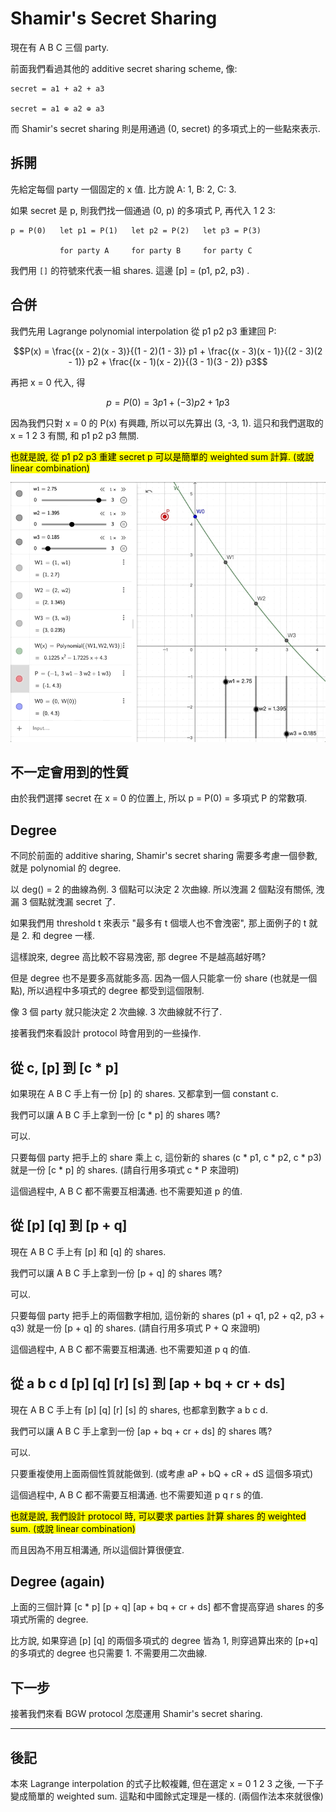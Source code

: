 # Shamir's Secret Sharing

現在有 A B C 三個 party.

前面我們看過其他的 additive secret sharing scheme, 像:
```
secret = a1 + a2 + a3

secret = a1 ⊕ a2 ⊕ a3
```

而 Shamir's secret sharing 則是用通過 (0, secret) 的多項式上的一些點來表示.

## 拆開

先給定每個 party 一個固定的 x 值. 比方說 A: 1, B: 2, C: 3.

如果 secret 是 p, 則我們找一個通過 (0, p) 的多項式 P, 再代入 1 2 3:
```
p = P(0)   let p1 = P(1)   let p2 = P(2)   let p3 = P(3)

           for party A     for party B     for party C
```

我們用 `[]` 的符號來代表一組 shares. 這邊 [p] = (p1, p2, p3) .

## 合併

我們先用 Lagrange polynomial interpolation 從 p1 p2 p3 重建回 P:

$$P(x) = \frac{(x - 2)(x - 3)}{(1 - 2)(1 - 3)} p1 + \frac{(x - 3)(x - 1)}{(2 - 3)(2 - 1)} p2 + \frac{(x - 1)(x - 2)}{(3 - 1)(3 - 2)} p3$$

再把 x = 0 代入, 得

$$p = P(0) = 3 p1 + (-3) p2 + 1 p3$$

因為我們只對 x = 0 的 P(x) 有興趣, 所以可以先算出 (3, -3, 1). 這只和我們選取的 x = 1 2 3 有關, 和 p1 p2 p3 無關.

<mark>也就是說, 從 p1 p2 p3 重建 secret p 可以是簡單的 weighted sum 計算. (或說 linear combination)</mark>

<img src="images/Shamir-weighted-sum.gif">

## 不一定會用到的性質

由於我們選擇 secret 在 x = 0 的位置上, 所以 p = P(0) = 多項式 P 的常數項.

## Degree

不同於前面的 additive sharing, Shamir's secret sharing 需要多考慮一個參數, 就是 polynomial 的 degree.

以 deg() = 2 的曲線為例. 3 個點可以決定 2 次曲線. 所以洩漏 2 個點沒有關係, 洩漏 3 個點就洩漏 secret 了.

如果我們用 threshold t 來表示 "最多有 t 個壞人也不會洩密", 那上面例子的 t 就是 2. 和 degree 一樣.

這樣說來, degree 高比較不容易洩密, 那 degree 不是越高越好嗎?

但是 degree 也不是要多高就能多高. 因為一個人只能拿一份 share (也就是一個點), 所以過程中多項式的 degree 都受到這個限制.

像 3 個 party 就只能決定 2 次曲線. 3 次曲線就不行了.

接著我們來看設計 protocol 時會用到的一些操作.

## 從 c, [p] 到 [c * p]

如果現在 A B C 手上有一份 [p] 的 shares. 又都拿到一個 constant c.

我們可以讓 A B C 手上拿到一份 [c * p] 的 shares 嗎?

可以.

只要每個 party 把手上的 share 乘上 c, 這份新的 shares (c * p1, c * p2, c * p3) 就是一份 [c * p] 的 shares.
(請自行用多項式 c * P 來證明)

這個過程中, A B C 都不需要互相溝通. 也不需要知道 p 的值.

## 從 [p] [q] 到 [p + q]

現在 A B C 手上有 [p] 和 [q] 的 shares.

我們可以讓 A B C 手上拿到一份 [p + q] 的 shares 嗎?

可以.

只要每個 party 把手上的兩個數字相加, 這份新的 shares (p1 + q1, p2 + q2, p3 + q3) 就是一份 [p + q] 的 shares.
(請自行用多項式 P + Q 來證明)

這個過程中, A B C 都不需要互相溝通. 也不需要知道 p q 的值.

## 從 a b c d [p] [q] [r] [s] 到 [ap + bq + cr + ds]

現在 A B C 手上有 [p] [q] [r] [s] 的 shares, 也都拿到數字 a b c d.

我們可以讓 A B C 手上拿到一份 [ap + bq + cr + ds] 的 shares 嗎?

可以.

只要重複使用上面兩個性質就能做到.
(或考慮 aP + bQ + cR + dS 這個多項式)

這個過程中, A B C 都不需要互相溝通. 也不需要知道 p q r s 的值.

<mark>也就是說, 我們設計 protocol 時, 可以要求 parties 計算 shares 的 weighted sum. (或說 linear combination)</mark>

而且因為不用互相溝通, 所以這個計算很便宜.

## Degree (again)

上面的三個計算 [c * p] [p + q] [ap + bq + cr + ds] 都不會提高穿過 shares 的多項式所需的 degree.

比方說, 如果穿過 [p] [q] 的兩個多項式的 degree 皆為 1, 則穿過算出來的 [p+q] 的多項式的 degree 也只需要 1. 不需要用二次曲線.

## 下一步

接著我們來看 BGW protocol 怎麼運用 Shamir's secret sharing.

----
## 後記

本來 Lagrange interpolation 的式子比較複雜, 但在選定 x = 0 1 2 3 之後, 一下子變成簡單的 weighted sum. 這點和中國餘式定理是一樣的. (兩個作法本來就很像)

<script>
MathJax = {
  tex: {
    inlineMath: [['$', '$'], ['\\(', '\\)']]
  }
};
</script>
<script type="text/javascript" id="MathJax-script" async src="https://cdn.jsdelivr.net/npm/mathjax@3/es5/tex-mml-chtml.js">
</script>
